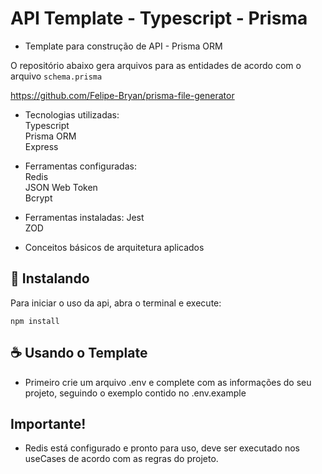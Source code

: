 # API Template - Typescript - Prisma

- Template para construção de API - Prisma ORM<br>

O repositório abaixo gera arquivos para as entidades de acordo com o arquivo `schema.prisma`

https://github.com/Felipe-Bryan/prisma-file-generator

- Tecnologias utilizadas:<br>
  Typescript<br>
  Prisma ORM<br>
  Express<br>

- Ferramentas configuradas:<br>
  Redis<br>
  JSON Web Token<br>
  Bcrypt<br>

- Ferramentas instaladas:
  Jest<br>
  ZOD<br>

- Conceitos básicos de arquitetura aplicados<br>

## 🚀 Instalando

Para iniciar o uso da api, abra o terminal e execute:

```
npm install
```

## ☕ Usando o Template

- Primeiro crie um arquivo .env e complete com as informações do seu projeto, seguindo o exemplo contido no .env.example<br>

## Importante!

- Redis está configurado e pronto para uso, deve ser executado nos useCases de acordo com as regras do projeto.
